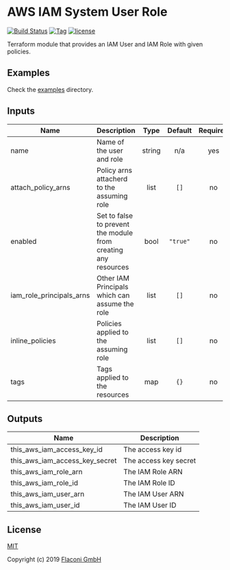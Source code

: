 # AWS IAM System User Role

[![Build Status](https://travis-ci.com/Flaconi/terraform-aws-system-user-role.svg?branch=master)](https://travis-ci.com/Flaconi/terraform-aws-system-user-role)
[![Tag](https://img.shields.io/github/tag/Flaconi/terraform-aws-system-user-role.svg)](https://github.com/Flaconi/terraform-aws-system-user-role/releases)
[![license](http://img.shields.io/badge/license-MIT-brightgreen.svg)](http://opensource.org/licenses/MIT)

Terraform module that provides an IAM User and IAM Role with given policies.

## Examples

Check the [examples](examples) directory.


<!-- BEGINNING OF PRE-COMMIT-TERRAFORM DOCS HOOK -->
## Inputs

| Name | Description | Type | Default | Required |
|------|-------------|:----:|:-----:|:-----:|
| name | Name of the user and role | string | n/a | yes |
| attach\_policy\_arns | Policy arns  attacherd to the assuming role | list | `[]` | no |
| enabled | Set to false to prevent the module from creating any resources | bool | `"true"` | no |
| iam\_role\_principals\_arns | Other IAM Principals which can assume the role | list | `[]` | no |
| inline\_policies | Policies applied to the assuming role | list | `[]` | no |
| tags | Tags applied to the resources | map | `{}` | no |

## Outputs

| Name | Description |
|------|-------------|
| this\_aws\_iam\_access\_key\_id | The access key id |
| this\_aws\_iam\_access\_key\_secret | The access key secret |
| this\_aws\_iam\_role\_arn | The IAM Role ARN |
| this\_aws\_iam\_role\_id | The IAM Role ID |
| this\_aws\_iam\_user\_arn | The IAM User ARN |
| this\_aws\_iam\_user\_id | The IAM User ID |

<!-- END OF PRE-COMMIT-TERRAFORM DOCS HOOK -->

## License

[MIT](LICENSE)

Copyright (c) 2019 [Flaconi GmbH](https://github.com/Flaconi)
